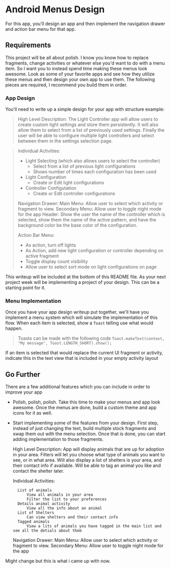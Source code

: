 # Android Menus Design

For this app, you'll design an app and then implement the navigation drawer and action bar menu for that app.

## Requirements

This project will be all about polish. I know you know how to replace fragments, change activities or whatever else you'd want to do with a menu item. So I want you to instead spend time making these menus look awesome. Look as some of your favorite apps and see how they utilize these menus and then design your own app to use them.
The following pieces are required, I recommend you build them in order.

### App Design
You'll need to write up a simple design for your app with structure example:

>High Level Description:
>The Light Controller app will allow users to create custom light settings and store them persistently. It will also allow them to select from a list of previously used settings. Finally the user will be able to configure multiple light controllers and select between them in the settings selection page.

>Individual Activities:
>- Light Selecting (which also allows users to select the controller)
>	- Select from a list of previous light configurations
>	- Shows number of times each configuration has been used
>- Light Configuration
>	- Create or Edit light configurations
>- Controller Configutation
>	- Create or Edit controller configurations
>
>Navigation Drawer:
>Main Menu: Allow user to select which activity or fragment to view.
>Secondary Menu: Allow user to toggle night mode for the app
>Header: Show the user the name of the controller which is selected, show them the name of the active pattern, and have the background color be the base color of the configuration.
>
>Action Bar Menu:
>- As action, turn off lights
>- As Action, add new light configuration or controller depending on active fragment
>- Toggle display count visibility
>- Allow user to select sort mode on light configurations on page


This writeup will be included at the bottom of this README file. As your next project week will be implementing a project of your design. This can be a starting point for it.

### Menu Implementation
Once you have your app design writeup put together, we'll have you implement a menu system which will simulate the implementation of this flow.
When each item is selected, show a `Toast` telling use what would happen.
> Toasts can be made with the following code `Toast.makeText(context, "My message", Toast.LENGTH_SHORT).show();`

If an item is selected that would replace the current UI fragment or activity, indicate this in the text view that is included in your empty activity layout

## Go Further

There are a few additional features which you can include in order to improve your app

* Polish, polish, polish. Take this time to make your menus and app look awesome. Once the menus are done, build a custom theme and app icons for it as well.
* Start implementing some of the features from your design. First step, instead of just changing the text, build multiple stock fragments and swap them out with the menu selection. Once that is done, you can start adding implementation to those fragments.



    High Level Description: App will display animals that are up for adoption in your area. Filters will let you choose what type of animals you want to see, or in what area. Will also display a list of shelters is your area, and their contact info if available. Will be able to tag an animal you like and contact the shelter later. 

    Individual Activities:

        List of animals
            View all animals in your area
            Filter the list to your preferences
        Details animal activity
            View all the info about an animal
        List of Shelters
            Can view shelters and their contact info
        Tagged animals
            View a lits of animals you have tagged in the main list and see all the detials about them

    Navigation Drawer: 
        Main Menu: Allow user to select which activity or fragment to view. 
            Secondary Menu: Allow user to toggle night mode for the app 



Might change but this is what i came up with now.

